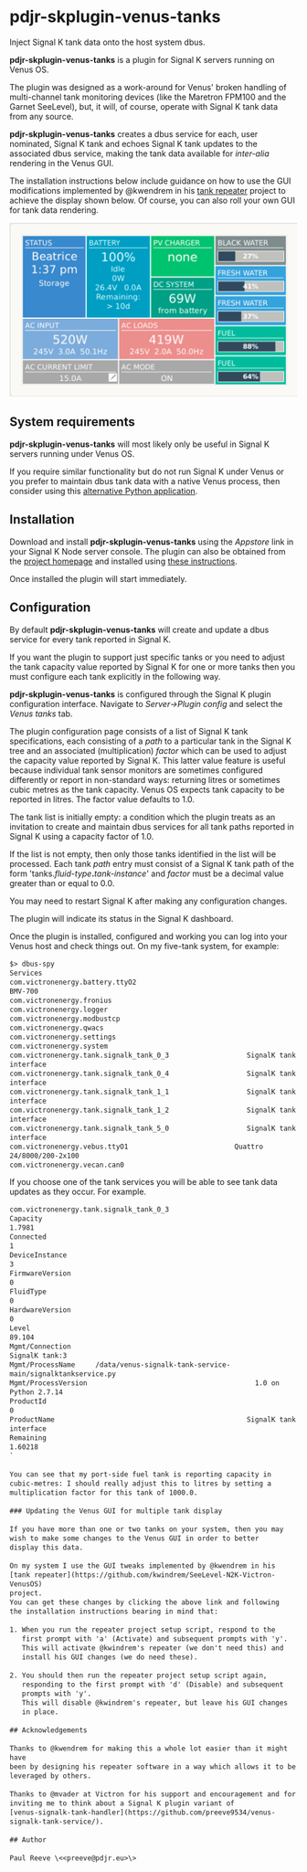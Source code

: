 # pdjr-skplugin-venus-tanks

Inject Signal K tank data onto the host system dbus.

__pdjr-skplugin-venus-tanks__ is a plugin for Signal K servers running
on Venus OS.

The plugin was designed as a work-around for Venus' broken handling of
multi-channel tank monitoring devices (like the Maretron FPM100 and
the Garnet SeeLevel), but, it will, of course, operate with Signal K
tank data from any source.

__pdjr-skplugin-venus-tanks__ creates a dbus service for each, user
nominated, Signal K tank and echoes Signal K tank updates to the
associated dbus service, making the tank data available for *inter-alia*
rendering in the Venus GUI.

The installation instructions below include guidance on how to use
the GUI modifications implemented by @kwendrem in his
[tank repeater](https://github.com/kwindrem/SeeLevel-N2K-Victron-VenusOS)
project to achieve the display shown below.
Of course, you can also roll your own GUI for tank data rendering.

![CCGX tank display](venus.png)

## System requirements

__pdjr-skplugin-venus-tanks__ will most likely only be useful in
Signal K servers running under Venus OS.

If you require similar functionality but do not run Signal K under
Venus or you prefer to maintain dbus tank data with a native Venus
process, then consider using this
[alternative Python application](https://github.com/preeve9534/venus-signalk-tank-service).

## Installation

Download and install __pdjr-skplugin-venus-tanks__ using the _Appstore_
link in your Signal K Node server console.
The plugin can also be obtained from the 
[project homepage](https://github.com/preeve9534/pdjr-skplugin-venus-tanks)
and installed using
[these instructions](https://github.com/SignalK/signalk-server-node/blob/master/SERVERPLUGINS.md).

Once installed the plugin will start immediately.

## Configuration

By default __pdjr-skplugin-venus-tanks__ will create and update a dbus
service for every tank reported in Signal K.

If you want the plugin to support just specific tanks or you need to
adjust the tank capacity value reported by Signal K for one or more
tanks then you must configure each tank explicitly in the following
way.

__pdjr-skplugin-venus-tanks__ is configured through the Signal K plugin
configuration interface.
Navigate to _Server->Plugin config_ and select the _Venus tanks_ tab.

The plugin configuration page consists of a list of Signal K tank
specifications, each consisting of a *path* to a particular tank in the
Signal K tree and an associated (multiplication) *factor* which can be
used to adjust the capacity value reported by Signal K.
This latter value feature is useful because individual tank sensor
monitors are sometimes configured differently or report in non-standard
ways: returning litres or sometimes cubic metres as the tank capacity.
Venus OS expects tank capacity to be reported in litres.
The factor value defaults to 1.0.

The tank list is initially empty: a condition which the plugin treats as
an invitation to create and maintain dbus services for all tank paths
reported in Signal K using a capacity factor of 1.0.

If the list is not empty, then only those tanks identified in the list
will be processed.
Each tank *path* entry must consist of a Signal K tank path of the form
'tanks.*fluid-type*__.__*tank-instance*' and *factor* must be a decimal
value greater than or equal to 0.0.

You may need to restart Signal K after making any configuration
changes.

The plugin will indicate its status in the Signal K dashboard.

Once the plugin is installed, configured and working you can log into
your Venus host and check things out.
On my five-tank system, for example:
```
$> dbus-spy
Services
com.victronenergy.battery.ttyO2                                          BMV-700
com.victronenergy.fronius
com.victronenergy.logger
com.victronenergy.modbustcp
com.victronenergy.qwacs
com.victronenergy.settings
com.victronenergy.system
com.victronenergy.tank.signalk_tank_0_3                   SignalK tank interface
com.victronenergy.tank.signalk_tank_0_4                   SignalK tank interface
com.victronenergy.tank.signalk_tank_1_1                   SignalK tank interface
com.victronenergy.tank.signalk_tank_1_2                   SignalK tank interface
com.victronenergy.tank.signalk_tank_5_0                   SignalK tank interface
com.victronenergy.vebus.ttyO1                          Quattro 24/8000/200-2x100
com.victronenergy.vecan.can0
```
If you choose one of the tank services you will be able to see tank
data updates as they occur. For example.
```
com.victronenergy.tank.signalk_tank_0_3
Capacity                                                                  1.7981
Connected                                                                      1
DeviceInstance                                                                 3
FirmwareVersion                                                                0
FluidType                                                                      0
HardwareVersion                                                                0
Level                                                                     89.104
Mgmt/Connection                                                   SignalK tank:3
Mgmt/ProcessName     /data/venus-signalk-tank-service-main/signalktankservice.py
Mgmt/ProcessVersion                                         1.0 on Python 2.7.14
ProductId                                                                      0
ProductName                                               SignalK tank interface
Remaining                                                                1.60218
`

You can see that my port-side fuel tank is reporting capacity in
cubic-metres: I should really adjust this to litres by setting a
multiplication factor for this tank of 1000.0.

### Updating the Venus GUI for multiple tank display

If you have more than one or two tanks on your system, then you may
wish to make some changes to the Venus GUI in order to better 
display this data.

On my system I use the GUI tweaks implemented by @kwendrem in his
[tank repeater](https://github.com/kwindrem/SeeLevel-N2K-Victron-VenusOS)
project.
You can get these changes by clicking the above link and following
the installation instructions bearing in mind that:
   
1. When you run the repeater project setup script, respond to the
   first prompt with 'a' (Activate) and subsequent prompts with 'y'.
   This will activate @kwindrem's repeater (we don't need this) and
   install his GUI changes (we do need these).
   
2. You should then run the repeater project setup script again,
   responding to the first prompt with 'd' (Disable) and subsequent
   prompts with 'y'.
   This will disable @kwindrem's repeater, but leave his GUI changes
   in place.

## Acknowledgements

Thanks to @kwendrem for making this a whole lot easier than it might have
been by designing his repeater software in a way which allows it to be
leveraged by others.

Thanks to @mvader at Victron for his support and encouragement and for
inviting me to think about a Signal K plugin variant of
[venus-signalk-tank-handler](https://github.com/preeve9534/venus-signalk-tank-service/).

## Author

Paul Reeve \<<preeve@pdjr.eu>\>

